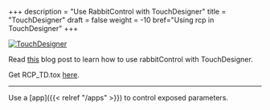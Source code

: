 +++
description = "Use RabbitControl with TouchDesigner"
title = "TouchDesigner"
draft = false
weight = -10
bref="Using rcp in TouchDesigner"
+++

[![TouchDesigner](/logos/touchdesigner.png#center)](https://derivative.ca/product)

Read [this](https://derivative.ca/community-post/asset/rabbitcontrol-remote-control-anything/63238) blog post to learn how to use rabbitControl with TouchDesigner.

Get RCP_TD.tox [here](https://github.com/wuestenarchitekten/RCP-TD).

---
Use a [app]({{< relref "/apps" >}}) to control exposed parameters.
